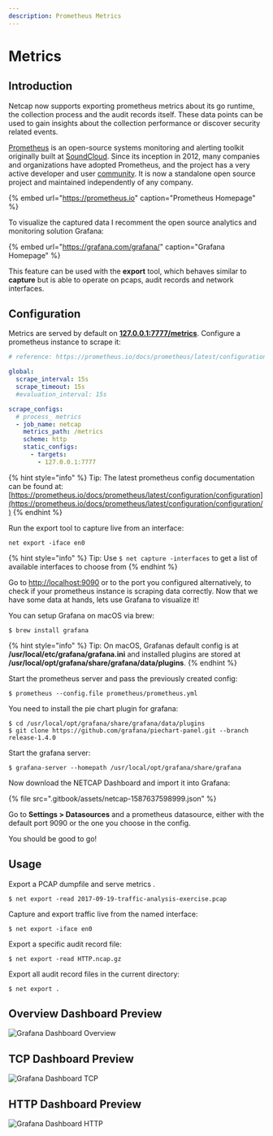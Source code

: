 ```yaml
---
description: Prometheus Metrics
---
```


# Metrics

## Introduction

Netcap now supports exporting prometheus metrics about its go runtime, the collection process and the audit records itself. These data points can be used to gain insights about the collection performance or discover security related events.

[Prometheus](https://github.com/prometheus) is an open-source systems monitoring and alerting toolkit originally built at [SoundCloud](https://soundcloud.com/). Since its inception in 2012, many companies and organizations have adopted Prometheus, and the project has a very active developer and user [community](https://prometheus.io/community). It is now a standalone open source project and maintained independently of any company.

{% embed url="https://prometheus.io" caption="Prometheus Homepage" %}

To visualize the captured data I recomment the open source analytics and monitoring solution Grafana:

{% embed url="https://grafana.com/grafana/" caption="Grafana Homepage" %}

This feature can be used with the **export** tool, which behaves similar to **capture** but is able to operate on pcaps, audit records and network interfaces.

## Configuration

Metrics are served by default on [**127.0.0.1:7777/metrics**](http://127.0.0.1:7777/metrics). Configure a prometheus instance to scrape it:

```yaml
# reference: https://prometheus.io/docs/prometheus/latest/configuration/configuration/

global:
  scrape_interval: 15s
  scrape_timeout: 15s
  #evaluation_interval: 15s

scrape_configs:
  # process_ metrics
  - job_name: netcap
    metrics_path: /metrics
    scheme: http
    static_configs:
      - targets:
        - 127.0.0.1:7777
```

{% hint style="info" %}
Tip: The latest prometheus config documentation can be found at: [https://prometheus.io/docs/prometheus/latest/configuration/configuration](https://prometheus.io/docs/prometheus/latest/configuration/configuration/)
{% endhint %}

Run the export tool to capture live from an interface:

```text
net export -iface en0
```

{% hint style="info" %}
Tip: Use `$ net capture -interfaces` to get a list of available interfaces to choose from
{% endhint %}

Go to [http://localhost:9090](http://localhost:9090) or to the port you configured alternatively, to check if your prometheus instance is scraping data correctly. Now that we have some data at hands, lets use Grafana to visualize it!

You can setup Grafana on macOS via brew:

```text
$ brew install grafana
```

{% hint style="info" %}
Tip: On macOS, Grafanas default config is at **/usr/local/etc/grafana/grafana.ini** and installed plugins are stored at **/usr/local/opt/grafana/share/grafana/data/plugins**.
{% endhint %}

Start the prometheus server and pass the previously created config:

```text
$ prometheus --config.file prometheus/prometheus.yml
```

You need to install the pie chart plugin for grafana:

```text
$ cd /usr/local/opt/grafana/share/grafana/data/plugins
$ git clone https://github.com/grafana/piechart-panel.git --branch release-1.4.0
```

Start the grafana server:

```text
$ grafana-server --homepath /usr/local/opt/grafana/share/grafana
```

Now download the NETCAP Dashboard and import it into Grafana:

{% file src=".gitbook/assets/netcap-1587637598999.json" %}

Go to **Settings &gt; Datasources** and a prometheus datasource, either with the default port 9090 or the one you choose in the config.

You should be good to go!

## Usage

Export a PCAP dumpfile and serve metrics .

```text
$ net export -read 2017-09-19-traffic-analysis-exercise.pcap
```

Capture and export traffic live from the named interface:

```text
$ net export -iface en0
```

Export a specific audit record file:

```text
$ net export -read HTTP.ncap.gz
```

Export all audit record files in the current directory:

```text
$ net export .
```

## Overview Dashboard Preview

![Grafana Dashboard Overview](.gitbook/assets/screenshot-2019-05-04-at-23.39.19.png)

## TCP Dashboard Preview

![Grafana Dashboard TCP](https://github.com/dreadl0ck/netcap/tree/767852a00d76fcf7c921a4f3830ae6cec0162481/docs/.gitbook/assets/screenshot-2019-05-04-at-23.39.41%20%281%29.png)

## HTTP Dashboard Preview

![Grafana Dashboard HTTP](https://github.com/dreadl0ck/netcap/tree/767852a00d76fcf7c921a4f3830ae6cec0162481/docs/.gitbook/assets/screenshot-2019-05-04-at-23.40.05%20%281%29.png)

